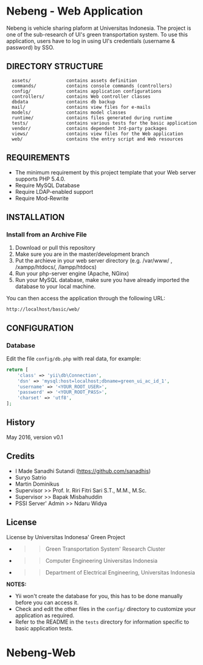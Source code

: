Nebeng - Web Application
============================

Nebeng is vehicle sharing plaform at Universitas Indonesia. The project is one of the sub-research of UI's green transportation system. To use this application, users have to log in using UI's credentials (username & password) by SSO.

DIRECTORY STRUCTURE
-------------------

      assets/             contains assets definition
      commands/           contains console commands (controllers)
      config/             contains application configurations
      controllers/        contains Web controller classes
      dbdata              contains db backup
      mail/               contains view files for e-mails
      models/             contains model classes
      runtime/            contains files generated during runtime
      tests/              contains various tests for the basic application
      vendor/             contains dependent 3rd-party packages
      views/              contains view files for the Web application
      web/                contains the entry script and Web resources



REQUIREMENTS
------------

- The minimum requirement by this project template that your Web server supports PHP 5.4.0.
- Require MySQL Database
- Require LDAP-enabled support
- Require Mod-Rewrite


INSTALLATION
------------

### Install from an Archive File

1. Download or pull this repository
2. Make sure you are in the master/development branch
3. Put the archieve in your web server directory (e.g. /var/www/ , /xampp/htdocs/, /lampp/htdocs)
4. Run your php-server engine (Apache, NGinx)
5. Run your MySQL database, make sure you have already imported the database to your local machine.

You can then access the application through the following URL:

~~~
http://localhost/basic/web/
~~~

CONFIGURATION
-------------

### Database

Edit the file `config/db.php` with real data, for example:

```php
return [
    'class' => 'yii\db\Connection',
    'dsn' => 'mysql:host=localhost;dbname=green_ui_ac_id_1',
    'username' => '<YOUR_ROOT_USER>',
    'password' => '<YOUR_ROOT_PASS>',
    'charset' => 'utf8',
];
```

## History

May 2016, version v0.1

## Credits

- I Made Sanadhi Sutandi (https://github.com/sanadhis)
- Suryo Satrio
- Martin Dominikus
- Supervisor >> Prof. Ir. Riri Fitri Sari S.T., M.M., M.Sc.
- Supervisor >> Bapak Misbahuddin
- PSSI Server' Admin >> Ndaru Widya

## License

License by Universitas Indonesa' Green Project
- >> Green Transportation System' Research Cluster
- >> Computer Engineering Universitas Indonesia
- >> Department of Electrical Engineering, Universitas Indonesia

**NOTES:**
- Yii won't create the database for you, this has to be done manually before you can access it.
- Check and edit the other files in the `config/` directory to customize your application as required.
- Refer to the README in the `tests` directory for information specific to basic application tests.
# Nebeng-Web
